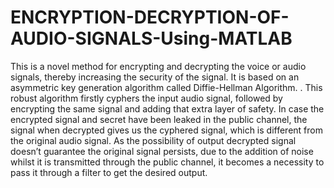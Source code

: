 # ENCRYPTION-DECRYPTION-OF-AUDIO-SIGNALS-Using-MATLAB
This is a novel method for encrypting and decrypting the voice or audio signals, thereby increasing the security of the signal. It is based on an asymmetric key generation algorithm called Diffie-Hellman Algorithm. . This robust algorithm firstly cyphers the input audio signal, followed by encrypting the same signal and adding that extra layer of safety. In case the encrypted signal and secret have been leaked in the public channel, the signal when decrypted gives us the cyphered signal, which is different from the original audio signal. As the possibility of output decrypted signal doesn’t guarantee the original signal persists, due to the addition of noise whilst it is transmitted through the public channel, it becomes a necessity to pass it through a filter to get the desired output.
